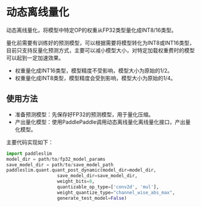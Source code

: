 # 动态离线量化

动态离线量化，将模型中特定OP的权重从FP32类型量化成INT8/16类型。

量化前需要有训练好的预测模型，可以根据需要将模型转化为INT8或INT16类型，目前只支持反量化预测方式，主要可以减小模型大小，对特定加载权重费时的模型可以起到一定加速效果。

- 权重量化成INT16类型，模型精度不受影响，模型大小为原始的1/2。
- 权重量化成INT8类型，模型精度会受到影响，模型大小为原始的1/4。

## 使用方法

- 准备预测模型：先保存好FP32的预测模型，用于量化压缩。
- 产出量化模型：使用PaddlePaddle调用动态离线量化离线量化接口，产出量化模型。

主要代码实现如下：

```python
import paddleslim
model_dir = path/to/fp32_model_params
save_model_dir = path/to/save_model_path
paddleslim.quant.quant_post_dynamic(model_dir=model_dir,
                   save_model_dir=save_model_dir,
                   weight_bits=8,
                   quantizable_op_type=['conv2d', 'mul'],
                   weight_quantize_type="channel_wise_abs_max",
                   generate_test_model=False)
```
